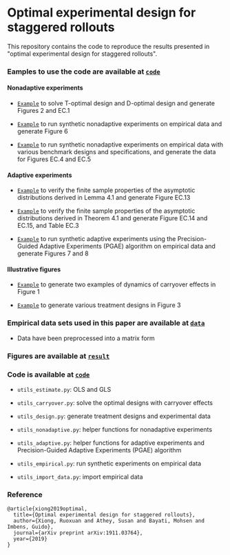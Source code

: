 # Optimal experimental design for staggered rollouts

This repository contains the code to reproduce the results presented in "optimal experimental design for staggered rollouts".

### Eamples to use the code are available at [`code`](code)

#### Nonadaptive experiments 

- [`Example`](code/optimal-design-Figure-2-4-EC1.ipynb) to solve T-optimal design and D-optimal design and generate Figures 2 and EC.1

- [`Example`](code/nonadaptive-flu-Figure-6.ipynb) to run synthetic nonadaptive experiments on empirical data and generate Figure 6

- [`Example`](code/compare-estimator-design-Figure-EC4-EC5.ipynb) to run synthetic nonadaptive experiments on empirical data with various benchmark designs and specifications, and generate the data for Figures EC.4 and EC.5


#### Adaptive experiments

- [`Example`](code/lemma-4.1-finite-sample-Figure-EC13.ipynb) to verify the finite sample properties of the asymptotic distributions derived in Lemma 4.1 and generate Figure EC.13

- [`Example`](code/theorem-4.1-finite-sample-Figure-EC14-15.ipynb) to verify the finite sample properties of the asymptotic distributions derived in Theorem 4.1 and generate Figure EC.14 and EC.15, and Table EC.3

- [`Example`](code/adaptive-flu-Figure-7-8.ipynb) to run synthetic adaptive experiments using the Precision-Guided Adaptive Experiments (PGAE) algorithm on empirical data and generate Figures 7 and 8


#### Illustrative figures

- [`Example`](code/carryover-effect-Figure-1.ipynb) to generate two examples of dynamics of carryover effects in Figure 1

- [`Example`](code/illustrate-designs-Figure-3.ipynb) to generate various treatment designs in Figure 3

### Empirical data sets used in this paper are available at [`data`](data)

- Data have been preprocessed into a matrix form

### Figures are available at [`result`](result)

### Code is available at [`code`](code) 

- ```utils_estimate.py```: OLS and GLS

- ```utils_carryover.py```: solve the optimal designs with carryover effects

- ```utils_design.py```: generate treatment designs and experimental data

- ```utils_nonadaptive.py```: helper functions for nonadaptive experiments

- ```utils_adaptive.py```: helper functions for adaptive experiments and Precision-Guided Adaptive Experiments (PGAE) algorithm

- ```utils_empirical.py```: run synthetic experiments on empirical data

- ```utils_import_data.py```: import empirical data

### Reference

```
@article{xiong2019optimal,
  title={Optimal experimental design for staggered rollouts},
  author={Xiong, Ruoxuan and Athey, Susan and Bayati, Mohsen and Imbens, Guido},
  journal={arXiv preprint arXiv:1911.03764},
  year={2019}
}
```
